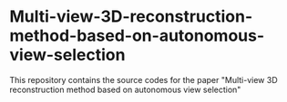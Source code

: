 # Multi-view-3D-reconstruction-method-based-on-autonomous-view-selection

This repository contains the source codes for the paper "Multi-view 3D reconstruction method based on autonomous view selection"
